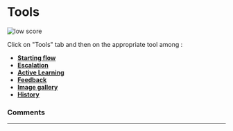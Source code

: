 # Tools

<div class="image_center">
  <img :src="$withBase('/assets/img/en/tools/tools1.png')" alt="low score">
</div>


Click on "Tools" tab and then on the appropriate tool among :

-   [**Starting flow**](/en/chatbot/tools/starting_flow.html)
-   [**Escalation**](/en/chatbot/tools/escalation.html)
-   [**Active Learning**](/en/chatbot/tools/active_learning.html)
-   [**Feedback**](/en/chatbot/tools/feedback.html)
-   [**Image gallery**](/en/chatbot/tools/image_gallery.html)
-   [**History**](/en/chatbot/tools/history.html)


### Comments
---
<Commentaire />
